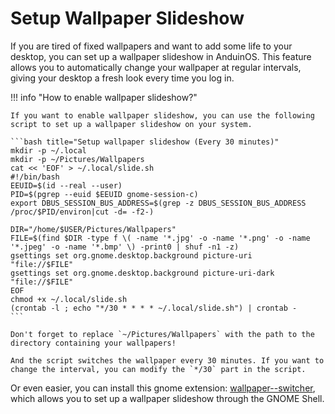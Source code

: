 # Setup Wallpaper Slideshow

If you are tired of fixed wallpapers and want to add some life to your desktop, you can set up a wallpaper slideshow in AnduinOS. This feature allows you to automatically change your wallpaper at regular intervals, giving your desktop a fresh look every time you log in.

!!! info "How to enable wallpaper slideshow?"

    If you want to enable wallpaper slideshow, you can use the following script to set up a wallpaper slideshow on your system.

    ```bash title="Setup wallpaper slideshow (Every 30 minutes)"
    mkdir -p ~/.local
    mkdir -p ~/Pictures/Wallpapers
    cat << 'EOF' > ~/.local/slide.sh
    #!/bin/bash
    EEUID=$(id --real --user)
    PID=$(pgrep --euid $EEUID gnome-session-c)
    export DBUS_SESSION_BUS_ADDRESS=$(grep -z DBUS_SESSION_BUS_ADDRESS /proc/$PID/environ|cut -d= -f2-)

    DIR="/home/$USER/Pictures/Wallpapers"
    FILE=$(find $DIR -type f \( -name '*.jpg' -o -name '*.png' -o -name '*.jpeg' -o -name '*.bmp' \) -print0 | shuf -n1 -z)
    gsettings set org.gnome.desktop.background picture-uri      "file://$FILE"
    gsettings set org.gnome.desktop.background picture-uri-dark "file://$FILE"
    EOF
    chmod +x ~/.local/slide.sh
    (crontab -l ; echo "*/30 * * * * ~/.local/slide.sh") | crontab -
    ```

    Don't forget to replace `~/Pictures/Wallpapers` with the path to the directory containing your wallpapers!

    And the script switches the wallpaper every 30 minutes. If you want to change the interval, you can modify the `*/30` part in the script.

Or even easier, you can install this gnome extension: [wallpaper--switcher](https://extensions.gnome.org/extension/4812/wallpaper-switcher/), which allows you to set up a wallpaper slideshow through the GNOME Shell.
